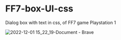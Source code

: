 ﻿# FF7-box-UI-css
 
 Dialog box with text in css, of FF7 game Playstation 1

![2022-12-01 15_22_19-Document - Brave](https://user-images.githubusercontent.com/16153844/205130621-c7b5debf-d318-4b96-b01c-731ea375a9c2.png)
